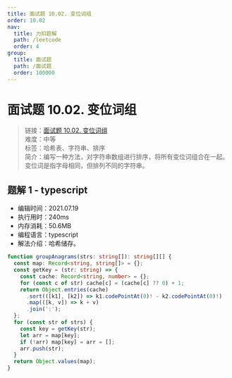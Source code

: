 ```yaml
---
title: 面试题 10.02. 变位词组
order: 10.02
nav:
  title: 力扣题解
  path: /leetcode
  order: 4
group:
  title: 面试题
  path: /面试题
  order: 100000
---
```


# 面试题 10.02. 变位词组

> 链接：[面试题 10.02. 变位词组](https://leetcode-cn.com/problems/group-anagrams-lcci/)  
> 难度：中等  
> 标签：哈希表、字符串、排序  
> 简介：编写一种方法，对字符串数组进行排序，将所有变位词组合在一起。变位词是指字母相同，但排列不同的字符串。

## 题解 1 - typescript

- 编辑时间：2021.07.19
- 执行用时：240ms
- 内存消耗：50.6MB
- 编程语言：typescript
- 解法介绍：哈希储存。

```typescript
function groupAnagrams(strs: string[]): string[][] {
  const map: Record<string, string[]> = {};
  const getKey = (str: string) => {
    const cache: Record<string, number> = {};
    for (const c of str) cache[c] = (cache[c] ?? 0) + 1;
    return Object.entries(cache)
      .sort(([k1], [k2]) => k1.codePointAt(0)! - k2.codePointAt(0)!)
      .map(([k, v]) => k + v)
      .join(':');
  };
  for (const str of strs) {
    const key = getKey(str);
    let arr = map[key];
    if (!arr) map[key] = arr = [];
    arr.push(str);
  }
  return Object.values(map);
}
```
